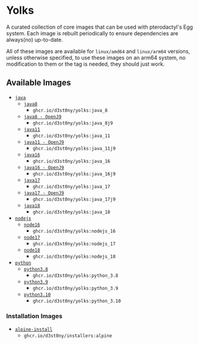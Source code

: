 # Yolks

A curated collection of core images that can be used with pterodactyl's Egg system. Each image is rebuilt
periodically to ensure dependencies are always(no) up-to-date.

All of these images are available for `linux/amd64` and `linux/arm64` versions, unless otherwise specified, to use
these images on an arm64 system, no modification to them or the tag is needed, they should just work.

## Available Images

* [`java`](https://github.com/d3st0ny/yolks/tree/master/java)
  * [`java8`](https://github.com/d3st0ny/yolks/tree/master/java/8)
    * `ghcr.io/d3st0ny/yolks:java_8`
  * [`java8 - OpenJ9`](https://github.com/d3st0ny/yolks/tree/master/java/8j9)
    * `ghcr.io/d3st0ny/yolks:java_8j9`
  * [`java11`](https://github.com/d3st0ny/yolks/tree/master/java/11)
    * `ghcr.io/d3st0ny/yolks:java_11`
  * [`java11 - OpenJ9`](https://github.com/d3st0ny/yolks/tree/master/java/11j9)
    * `ghcr.io/d3st0ny/yolks:java_11j9`
  * [`java16`](https://github.com/d3st0ny/yolks/tree/master/java/16)
    * `ghcr.io/d3st0ny/yolks:java_16`
  * [`java16 - OpenJ9`](https://github.com/d3st0ny/yolks/tree/master/java/16j9)
    * `ghcr.io/d3st0ny/yolks:java_16j9`
  * [`java17`](https://github.com/d3st0ny/yolks/tree/master/java/17)
    * `ghcr.io/d3st0ny/yolks:java_17`
  * [`java17 - OpenJ9`](https://github.com/d3st0ny/yolks/tree/master/java/17j9)
    * `ghcr.io/d3st0ny/yolks:java_17j9`
  * [`java18`](https://github.com/d3st0ny/yolks/tree/master/java/18)
    * `ghcr.io/d3st0ny/yolks:java_18`
* [`nodejs`](https://github.com/d3st0ny/yolks/tree/master/nodejs)
  * [`node16`](https://github.com/d3st0ny/yolks/tree/master/nodejs/16)
    * `ghcr.io/d3st0ny/yolks:nodejs_16`
  * [`node17`](https://github.com/d3st0ny/yolks/tree/master/nodejs/17)
    * `ghcr.io/d3st0ny/yolks:nodejs_17`
  * [`node18`](https://github.com/d3st0ny/yolks/tree/master/nodejs/18)
    * `ghcr.io/d3st0ny/yolks:nodejs_18`
* [`python`](https://github.com/d3st0ny/yolks/tree/master/python)
  * [`python3.8`](https://github.com/d3st0ny/yolks/tree/master/python/3.8)
    * `ghcr.io/d3st0ny/yolks:python_3.8`
  * [`python3.9`](https://github.com/d3st0ny/yolks/tree/master/python/3.9)
    * `ghcr.io/d3st0ny/yolks:python_3.9`
  * [`python3.10`](https://github.com/d3st0ny/yolks/tree/master/python/3.10)
    * `ghcr.io/d3st0ny/yolks:python_3.10`

### Installation Images

* [`alpine-install`](https://github.com/d3st0ny/yolks/tree/master/installers/alpine)
  * `ghcr.io/d3st0ny/installers:alpine`
